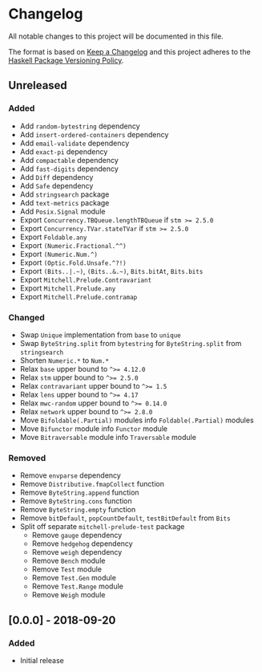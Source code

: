 # Changelog

All notable changes to this project will be documented in this file.

The format is based on [Keep a Changelog](http://keepachangelog.com/)
and this project adheres to the [Haskell Package Versioning Policy](https://pvp.haskell.org/).

## Unreleased

### Added
- Add `random-bytestring` dependency
- Add `insert-ordered-containers` dependency
- Add `email-validate` dependency
- Add `exact-pi` dependency
- Add `compactable` dependency
- Add `fast-digits` dependency
- Add `Diff` dependency
- Add `Safe` dependency
- Add `stringsearch` package
- Add `text-metrics` package
- Add `Posix.Signal` module
- Export `Concurrency.TBQueue.lengthTBQueue` if `stm >= 2.5.0`
- Export `Concurrency.TVar.stateTVar` if `stm >= 2.5.0`
- Export `Foldable.any`
- Export `(Numeric.Fractional.^^)`
- Export `(Numeric.Num.^)`
- Export `(Optic.Fold.Unsafe.^?!)`
- Export `(Bits..|.~)`, `(Bits..&.~)`, `Bits.bitAt`, `Bits.bits`
- Export `Mitchell.Prelude.Contravariant`
- Export `Mitchell.Prelude.any`
- Export `Mitchell.Prelude.contramap`

### Changed
- Swap `Unique` implementation from `base` to `unique`
- Swap `ByteString.split` from `bytestring` for `ByteString.split` from `stringsearch`
- Shorten `Numeric.*` to `Num.*`
- Relax `base` upper bound to `^>= 4.12.0`
- Relax `stm` upper bound to `^>= 2.5.0`
- Relax `contravariant` upper bound to `^>= 1.5`
- Relax `lens` upper bound to `^>= 4.17`
- Relax `mwc-random` upper bound to `^>= 0.14.0`
- Relax `network` upper bound to `^>= 2.8.0`
- Move `Bifoldable(.Partial)` modules info `Foldable(.Partial)` modules
- Move `Bifunctor` module info `Functor` module
- Move `Bitraversable` module info `Traversable` module

### Removed
- Remove `envparse` dependency
- Remove `Distributive.fmapCollect` function
- Remove `ByteString.append` function
- Remove `ByteString.cons` function
- Remove `ByteString.empty` function
- Remove `bitDefault`, `popCountDefault`, `testBitDefault` from `Bits`
- Split off separate `mitchell-prelude-test` package
  - Remove `gauge` dependency
  - Remove `hedgehog` dependency
  - Remove `weigh` dependency
  - Remove `Bench` module
  - Remove `Test` module
  - Remove `Test.Gen` module
  - Remove `Test.Range` module
  - Remove `Weigh` module

## [0.0.0] - 2018-09-20

### Added
- Initial release
